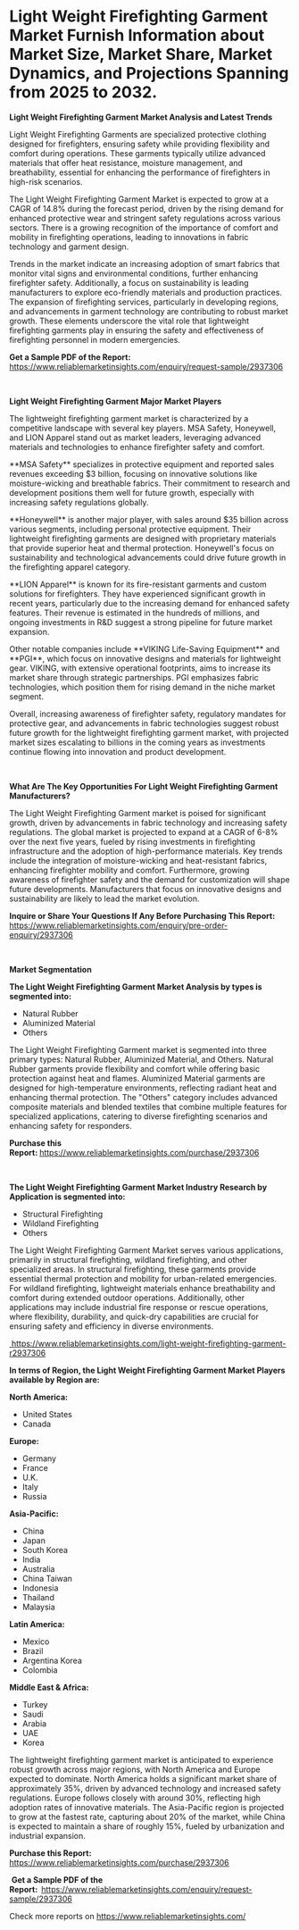 <p><h1>Light Weight Firefighting Garment Market Furnish Information about Market Size, Market Share, Market Dynamics, and Projections Spanning from 2025 to 2032.</h1></p><p><strong>Light Weight Firefighting Garment Market Analysis and Latest Trends</strong></p>
<p><p>Light Weight Firefighting Garments are specialized protective clothing designed for firefighters, ensuring safety while providing flexibility and comfort during operations. These garments typically utilize advanced materials that offer heat resistance, moisture management, and breathability, essential for enhancing the performance of firefighters in high-risk scenarios.</p><p>The Light Weight Firefighting Garment Market is expected to grow at a CAGR of 14.8% during the forecast period, driven by the rising demand for enhanced protective wear and stringent safety regulations across various sectors. There is a growing recognition of the importance of comfort and mobility in firefighting operations, leading to innovations in fabric technology and garment design. </p><p>Trends in the market indicate an increasing adoption of smart fabrics that monitor vital signs and environmental conditions, further enhancing firefighter safety. Additionally, a focus on sustainability is leading manufacturers to explore eco-friendly materials and production practices. The expansion of firefighting services, particularly in developing regions, and advancements in garment technology are contributing to robust market growth. These elements underscore the vital role that lightweight firefighting garments play in ensuring the safety and effectiveness of firefighting personnel in modern emergencies.</p></p>
<p><strong>Get a Sample PDF of the Report:&nbsp;</strong> <a href="https://www.reliablemarketinsights.com/enquiry/request-sample/2937306?utm_campaign=2669&utm_medium=2&utm_source=Github&utm_content=ia&utm_term=14032025&utm_id=light-weight-firefighting-garment">https://www.reliablemarketinsights.com/enquiry/request-sample/2937306</a></p>
<p>&nbsp;</p>
<p><strong>Light Weight Firefighting Garment Major Market Players</strong></p>
<p><p>The lightweight firefighting garment market is characterized by a competitive landscape with several key players. MSA Safety, Honeywell, and LION Apparel stand out as market leaders, leveraging advanced materials and technologies to enhance firefighter safety and comfort.</p><p>**MSA Safety** specializes in protective equipment and reported sales revenues exceeding $3 billion, focusing on innovative solutions like moisture-wicking and breathable fabrics. Their commitment to research and development positions them well for future growth, especially with increasing safety regulations globally.</p><p>**Honeywell** is another major player, with sales around $35 billion across various segments, including personal protective equipment. Their lightweight firefighting garments are designed with proprietary materials that provide superior heat and thermal protection. Honeywell's focus on sustainability and technological advancements could drive future growth in the firefighting apparel category.</p><p>**LION Apparel** is known for its fire-resistant garments and custom solutions for firefighters. They have experienced significant growth in recent years, particularly due to the increasing demand for enhanced safety features. Their revenue is estimated in the hundreds of millions, and ongoing investments in R&D suggest a strong pipeline for future market expansion.</p><p>Other notable companies include **VIKING Life-Saving Equipment** and **PGI**, which focus on innovative designs and materials for lightweight gear. VIKING, with extensive operational footprints, aims to increase its market share through strategic partnerships. PGI emphasizes fabric technologies, which position them for rising demand in the niche market segment.</p><p>Overall, increasing awareness of firefighter safety, regulatory mandates for protective gear, and advancements in fabric technologies suggest robust future growth for the lightweight firefighting garment market, with projected market sizes escalating to billions in the coming years as investments continue flowing into innovation and product development.</p></p>
<p>&nbsp;</p>
<p><strong>What Are The Key Opportunities For Light Weight Firefighting Garment Manufacturers?</strong></p>
<p><p>The Light Weight Firefighting Garment market is poised for significant growth, driven by advancements in fabric technology and increasing safety regulations. The global market is projected to expand at a CAGR of 6-8% over the next five years, fueled by rising investments in firefighting infrastructure and the adoption of high-performance materials. Key trends include the integration of moisture-wicking and heat-resistant fabrics, enhancing firefighter mobility and comfort. Furthermore, growing awareness of firefighter safety and the demand for customization will shape future developments. Manufacturers that focus on innovative designs and sustainability are likely to lead the market evolution.</p></p>
<p><strong>Inquire or Share Your Questions If Any Before Purchasing This Report:</strong> <a href="https://www.reliablemarketinsights.com/enquiry/pre-order-enquiry/2937306?utm_campaign=2669&utm_medium=2&utm_source=Github&utm_content=ia&utm_term=14032025&utm_id=light-weight-firefighting-garment">https://www.reliablemarketinsights.com/enquiry/pre-order-enquiry/2937306</a></p>
<p>&nbsp;</p>
<p><strong>Market Segmentation</strong></p>
<p><strong>The Light Weight Firefighting Garment Market Analysis by types is segmented into:</strong></p>
<p><ul><li>Natural Rubber</li><li>Aluminized Material</li><li>Others</li></ul></p>
<p><p>The Light Weight Firefighting Garment market is segmented into three primary types: Natural Rubber, Aluminized Material, and Others. Natural Rubber garments provide flexibility and comfort while offering basic protection against heat and flames. Aluminized Material garments are designed for high-temperature environments, reflecting radiant heat and enhancing thermal protection. The "Others" category includes advanced composite materials and blended textiles that combine multiple features for specialized applications, catering to diverse firefighting scenarios and enhancing safety for responders.</p></p>
<p><strong>Purchase this Report:&nbsp;</strong><a href="https://www.reliablemarketinsights.com/purchase/2937306?utm_campaign=2669&utm_medium=2&utm_source=Github&utm_content=ia&utm_term=14032025&utm_id=light-weight-firefighting-garment">https://www.reliablemarketinsights.com/purchase/2937306</a></p>
<p>&nbsp;</p>
<p><strong>The Light Weight Firefighting Garment Market Industry Research by Application is segmented into:</strong></p>
<p><ul><li>Structural Firefighting</li><li>Wildland Firefighting</li><li>Others</li></ul></p>
<p><p>The Light Weight Firefighting Garment Market serves various applications, primarily in structural firefighting, wildland firefighting, and other specialized areas. In structural firefighting, these garments provide essential thermal protection and mobility for urban-related emergencies. For wildland firefighting, lightweight materials enhance breathability and comfort during extended outdoor operations. Additionally, other applications may include industrial fire response or rescue operations, where flexibility, durability, and quick-dry capabilities are crucial for ensuring safety and efficiency in diverse environments.</p></p>
<p><a href="https://www.reliablemarketinsights.com/light-weight-firefighting-garment-r2937306?utm_campaign=2669&utm_medium=2&utm_source=Github&utm_content=ia&utm_term=14032025&utm_id=light-weight-firefighting-garment">&nbsp;https://www.reliablemarketinsights.com/light-weight-firefighting-garment-r2937306</a></p>
<p><strong>In terms of Region, the Light Weight Firefighting Garment Market Players available by Region are:</strong></p>
<p>
    <p> <strong> North America: </strong>
        <ul>
            <li>United States</li>
            <li>Canada</li>
        </ul>
        </p> 
    <p> <strong> Europe: </strong>
        <ul>
            <li>Germany</li>
            <li>France</li>
            <li>U.K.</li>
            <li>Italy</li>
            <li>Russia</li>
        </ul>
        </p> 
    <p> <strong> Asia-Pacific: </strong>
        <ul>
            <li>China</li>
            <li>Japan</li>
            <li>South Korea</li>
            <li>India</li>
            <li>Australia</li>
            <li>China Taiwan</li>
            <li>Indonesia</li>
            <li>Thailand</li>
            <li>Malaysia</li>
        </ul>
        </p> 
    <p> <strong> Latin America: </strong>
        <ul>
            <li>Mexico</li>
            <li>Brazil</li>
            <li>Argentina Korea</li>
            <li>Colombia</li>
        </ul>
        </p> 
    <p> <strong> Middle East & Africa: </strong>
        <ul>
            <li>Turkey</li>
            <li>Saudi</li>
            <li>Arabia</li>
            <li>UAE</li>
            <li>Korea</li>
        </ul>
    </p>
    </p>
<p><p>The lightweight firefighting garment market is anticipated to experience robust growth across major regions, with North America and Europe expected to dominate. North America holds a significant market share of approximately 35%, driven by advanced technology and increased safety regulations. Europe follows closely with around 30%, reflecting high adoption rates of innovative materials. The Asia-Pacific region is projected to grow at the fastest rate, capturing about 20% of the market, while China is expected to maintain a share of roughly 15%, fueled by urbanization and industrial expansion.</p></p>
<p><strong>Purchase this Report: </strong><a href="https://www.reliablemarketinsights.com/purchase/2937306?utm_campaign=2669&utm_medium=2&utm_source=Github&utm_content=ia&utm_term=14032025&utm_id=light-weight-firefighting-garment">https://www.reliablemarketinsights.com/purchase/2937306</a></p>
<p>&nbsp;<strong>Get a Sample PDF of the Report:&nbsp;&nbsp;</strong><a href="https://www.reliablemarketinsights.com/enquiry/request-sample/2937306?utm_campaign=2669&utm_medium=2&utm_source=Github&utm_content=ia&utm_term=14032025&utm_id=light-weight-firefighting-garment">https://www.reliablemarketinsights.com/enquiry/request-sample/2937306</a></p>
<p><strong></strong></p>
<p>Check more reports on <a href="https://www.reliablemarketinsights.com/?utm_campaign=2669&utm_medium=2&utm_source=Github&utm_content=ia&utm_term=14032025&utm_id=light-weight-firefighting-garment">https://www.reliablemarketinsights.com/</a></p>